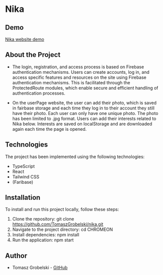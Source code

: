 # Nika

## Demo
[Nika website demo](https://tomaszgrobelski.github.io/nika/)

## About the Project

- The login, registration, and access process is based on Firebase authentication mechanisms. Users can create accounts, log in, and access specific features and resources on the site using Firebase authentication mechanisms. This is facilitated through the ProtectedRoute modules, which enable secure and efficient handling of authentication processes.


- On the userPage website, the user can add their photo, which is saved in fairbase storage and each time they log in to their account they still have their photo. Each user can only have one unique photo. The photo has been limited to .jpg format. Users can add their interests related to Nika below. Interests are saved on localStorage and are downloaded again each time the page is opened.

## Technologies

The project has been implemented using the following technologies:

- TypeScript
- React
- Tailwind CSS
- (Faribase)

## Installation

To install and run this project locally, follow these steps:

1. Clone the repository: git clone https://github.com/TomaszGrobelski/nika.git
2. Navigate to the project directory: cd CHROMEON
3. Install dependencies: npm install
4. Run the application: npm start

## Author

- Tomasz Grobelski - [GitHub]([link_do_profilu](https://github.com/TomaszGrobelski))
